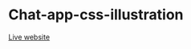 # Chat-app-css-illustration
[Live website](https://dawid-kolankowski.github.io/Chat-app-css-illustration/)
